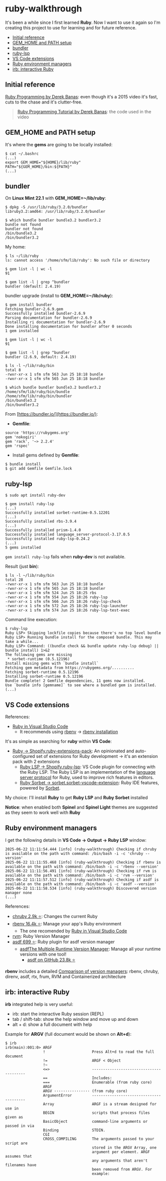 # ruby-walkthrough

It's been a while since I first learned **Ruby**. Now I want to use it again so I'm creating this project to use for learning and for future reference.

- [Initial reference](#initial-reference)
- [GEM_HOME and PATH setup](#gem_home-and-path-setup)
- [bundler](#bundler)
- [ruby-lsp](#ruby-lsp)
- [VS Code extensions](#vs-code-extensions)
- [Ruby environment managers](#ruby-environment-managers)
- [irb: interactive Ruby](#irb-interactive-ruby)

## Initial reference

[Ruby Programming by Derek Banas](https://www.youtube.com/watch?v=Dji9ALCgfpM): even though it's a 2015 video it's fast, cuts to the chase and it's clutter-free.

> [Ruby Programming Tutorial by Derek Banas](https://www.newthinktank.com/2015/02/ruby-programming-tutorial/): the code used in the video

## GEM_HOME and PATH setup

It's where the **gems** are going to be locally installed:
```
$ cat ~/.bashrc
(...)
export GEM_HOME="${HOME}/lib/ruby"
PATH="${GEM_HOME}/bin:${PATH}"
(...)
```

## bundler

On **Linux Mint 22.1** with **GEM_HOME=~/lib/ruby**:
```
$ dpkg -S /usr/lib/ruby/3.2.0/bundler
libruby3.2:amd64: /usr/lib/ruby/3.2.0/bundler

$ which bundle bundler bundle3.2 bundler3.2
bundle not found
bundler not found
/bin/bundle3.2
/bin/bundler3.2
```
My home:
```
$ ls ~/lib/ruby
ls: cannot access '/home/sfm/lib/ruby': No such file or directory

$ gem list -l | wc -l
91

$ gem list -l | grep ^bundler
bundler (default: 2.4.19)
```
bundler upgrade (install to **GEM_HOME=~/lib/ruby**):
```
$ gem install bundler
Fetching bundler-2.6.9.gem
Successfully installed bundler-2.6.9
Parsing documentation for bundler-2.6.9
Installing ri documentation for bundler-2.6.9
Done installing documentation for bundler after 0 seconds
1 gem installed

$ gem list -l | wc -l
91

$ gem list -l | grep ^bundler
bundler (2.6.9, default: 2.4.19)

$ ls -l ~/lib/ruby/bin
total 8
-rwxr-xr-x 1 sfm sfm 563 Jun 25 18:18 bundle
-rwxr-xr-x 1 sfm sfm 565 Jun 25 18:18 bundler

$ which bundle bundler bundle3.2 bundler3.2
/home/sfm/lib/ruby/bin/bundle
/home/sfm/lib/ruby/bin/bundler
/bin/bundle3.2
/bin/bundler3.2
```
From [https://bundler.io/](https://bundler.io/):
- **Gemfile**:
```
source 'https://rubygems.org'
gem 'nokogiri'
gem 'rack', '~> 2.2.4'
gem 'rspec'
```
- Install gems defined by **Gemfile**:
```
$ bundle install
$ git add Gemfile Gemfile.lock
```

## ruby-lsp
```
$ sudo apt install ruby-dev

$ gem install ruby-lsp
(...)
Successfully installed sorbet-runtime-0.5.12201
(...)
Successfully installed rbs-3.9.4
(...)
Successfully installed prism-1.4.0
Successfully installed language_server-protocol-3.17.0.5
Successfully installed ruby-lsp-0.24.2
(...)
5 gems installed
```
`gem install ruby-lsp` fails when **ruby-dev** is not available.

Result (just **bin**):
```
$ ls -l ~/lib/ruby/bin
total 28
-rwxr-xr-x 1 sfm sfm 563 Jun 25 18:18 bundle
-rwxr-xr-x 1 sfm sfm 565 Jun 25 18:18 bundler
-rwxr-xr-x 1 sfm sfm 524 Jun 25 18:25 rbs
-rwxr-xr-x 1 sfm sfm 554 Jun 25 18:26 ruby-lsp
-rwxr-xr-x 1 sfm sfm 566 Jun 25 18:26 ruby-lsp-check
-rwxr-xr-x 1 sfm sfm 572 Jun 25 18:26 ruby-lsp-launcher
-rwxr-xr-x 1 sfm sfm 574 Jun 25 18:26 ruby-lsp-test-exec
```
Command line execution:
```
$ ruby-lsp
Ruby LSP> Skipping lockfile copies because there's no top level bundle
Ruby LSP> Running bundle install for the composed bundle. This may take a while...
Ruby LSP> Command: ((bundle check && bundle update ruby-lsp debug) || bundle install) 1>&2
The following gems are missing
 * sorbet-runtime (0.5.12196)
Install missing gems with `bundle install`
Fetching gem metadata from https://rubygems.org/..........
Fetching sorbet-runtime 0.5.12196
Installing sorbet-runtime 0.5.12196
Bundle complete! 2 Gemfile dependencies, 11 gems now installed.
Use `bundle info [gemname]` to see where a bundled gem is installed.
(...)
```

## VS Code extensions

References:

- [Ruby in Visual Studio Code](https://code.visualstudio.com/docs/languages/ruby)
  - It recommends using [rbenv](https://github.com/rbenv/rbenv) → [rbenv installation](https://github.com/rbenv/rbenv#installation)

It's as simple as searching for **ruby** within **VS Code**:

- [Ruby → Shopify.ruby-extensions-pack](https://marketplace.visualstudio.com/items?itemName=Shopify.ruby-extensions-pack): An opinionated and auto-configured set of extensions for Ruby development → it's an extension pack with 2 extensions
  - [Ruby LSP → Shopify.ruby-lsp](https://marketplace.visualstudio.com/items?itemName=Shopify.ruby-lsp): VS Code plugin for connecting with the Ruby LSP. The Ruby LSP is an implementation of the [language server protocol](https://microsoft.github.io/language-server-protocol/) for Ruby, used to improve rich features in editors.
  - [Ruby Sorbet → sorbet.sorbet-vscode-extension](https://marketplace.visualstudio.com/items?itemName=sorbet.sorbet-vscode-extension): Ruby IDE features, powered by [Sorbet](https://sorbet.org/).

My choice: I'll install **Ruby** to get **Ruby LSP** and **Ruby Sorbet** installed

**Notice**: when enabled both **Spinel** and **Spinel Light** themes are suggested as they seem to work well with **Ruby**

## Ruby environment managers

I get the following details in **VS Code → Output → Ruby LSP** window:

```
2025-06-22 11:11:54.444 [info] (ruby-walkthrough) Checking if chruby is available on the path with command: /bin/bash -i -c 'chruby --version'
2025-06-22 11:11:55.468 [info] (ruby-walkthrough) Checking if rbenv is available on the path with command: /bin/bash -i -c 'rbenv --version'
2025-06-22 11:11:56.491 [info] (ruby-walkthrough) Checking if rvm is available on the path with command: /bin/bash -i -c 'rvm --version'
2025-06-22 11:11:57.512 [info] (ruby-walkthrough) Checking if asdf is available on the path with command: /bin/bash -i -c 'asdf --version'
2025-06-22 11:11:58.534 [info] (ruby-walkthrough) Discovered version manager none
(...)
```

References:

- [chruby 2.9k :star:](https://github.com/postmodern/chruby): Changes the current Ruby
- [rbenv 16.4k :star:](https://github.com/rbenv/rbenv): Manage your app's Ruby environment
  - The one recomended by [Ruby in Visual Studio Code](https://code.visualstudio.com/docs/languages/ruby)
- [rvm](https://rvm.io/): Ruby Version Manager
- [asdf 699 :star:](https://github.com/asdf-vm/asdf-ruby): Ruby plugin for asdf version manager
  - [asdfThe Multiple Runtime Version Manager](https://asdf-vm.com/): Manage all your runtime versions with one tool!
    - [asdf on GitHub 23.8k :star:](https://github.com/asdf-vm/asdf)

**rbenv** includes a detailed [Comparison of version managers](https://github.com/rbenv/rbenv/wiki/Comparison-of-version-managers): rbenv, chruby, direnv, asdf, rtx, frum, RVM and Containerized architecture

## irb: interactive Ruby

**irb** integrated help is very useful:

- irb: start the interactive Ruby session (REPL)
- tab / shift-tab: show the help window and move up and down
- alt + d: show a full document with help

Example for **ARGV** (full document would be shown on **Alt+d**):

```
$ irb
irb(main):001:0> ARGF
                 !                     Press Alt+d to read the full document
                 !=                    ARGF < Object
                 !~
                 <=>                   ----------------------------------------
                 ==                    Includes:
                 ===                   Enumerable (from ruby core)
                 ARGF
                 ARGV ················ (from ruby core)
                 ArgumentError         ----------------------------------------
                 Array                 ARGF is a stream designed for use in
                 BEGIN                 scripts that process files given as
                 BasicObject           command-line arguments or passed in via
                 Binding               STDIN.
                 CGI
                 CROSS_COMPILING       The arguments passed to your script are
                                       stored in the ARGV Array, one
                                       argument per element. ARGF assumes that
                                       any arguments that aren't filenames have
                                       been removed from ARGV. For
                                       example:
```
